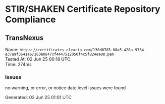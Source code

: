 # STIR/SHAKEN Certificate Repository Compliance

## TransNexus

Name: `https://certificates.clearip.com/130d8785-08a5-428a-9734-e37a9f3641a6/163e0847cf4447512050f4c5f824ea08.pem`\
Tested At: 02 Jun 25 00:18 UTC\
Time: 274ms

### Issues

no warning, or error, or notice date level issues were found

Generated: 02 Jun 25 01:01 UTC
